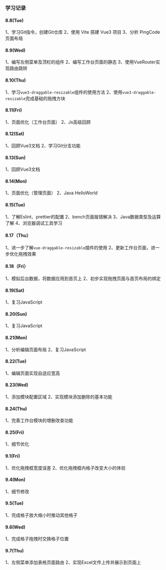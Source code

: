 ### 学习记录

#### 8.8(Tue)

1、学习Git指令，创建Git仓库
2、使用 Vite 搭建 Vue3 项目
3、分析 PingCode 页面布局

#### 8.9(Wed)

1、编写左侧菜单及顶栏的组件
2、编写工作台页面的静态
3、使用VueRouter实现路由跳转

#### 8.10(Thu)

1、学习`vue3-draggable-resizable`组件的使用方法
2、使用`vue3-draggable-resizable`完成基础的拖拽方块

#### 8.11(Fri)

1、页面优化（工作台页面）
2、Js高级回顾

#### 8.12(Sat)

1、回顾Vue3文档
2、学习Git分支功能

#### 8.13(Sun)

1、回顾Vue3文档

#### 8.14(Mon)

1、页面优化（管理页面）
2、Java HelloWorld

#### 8.15(Tue)

1、了解Eslint、prettier的配置
2、bench页面报错解决
3、Java数据类型及运算了解
4、浏览器调试工具学习

#### 8.17（Thu）

1、进一步了解`vue-draggable-resizable`插件的使用
2、更新工作台页面，进一步优化拖拽效果

#### 8.18（Fri）

1、模拟后台数据，将数据应用到首页上
2、初步实现拖拽页面与首页布局的绑定

#### 8.19(Sat)
1、复习JavaScript

#### 8.20(Sun)
1、复习JavaScript

#### 8.21(Mon)
1、分析编辑页面布局
2、复习JavaScript

#### 8.22(Tue)
1、编辑页面实现自适应宽高

#### 8.23(Wed)
1、添加模块配置区域
2、实现模块添加删除的基本功能

#### 8.24(Thu)
1、完善工作台模块的增删改查功能

#### 8.25(Fri)
1、细节优化

#### 9.1(Fri)
1、优化拖拽框宽度误差
2、优化拖拽框内格子改变大小的体验

#### 9.4(Mon)
1、细节修改

#### 9.5(Tue)
1、完成格子放大缩小时推动其他格子

#### 9.6(Wed)
1、完成格子拖拽时交换格子位置

#### 9.7(Thu)
1、左侧菜单添加表格页面路由
2、实现Excel文件上传并展示到页面上